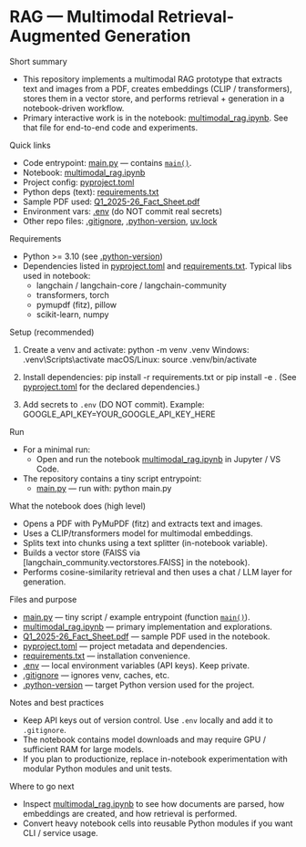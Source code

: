 # RAG — Multimodal Retrieval-Augmented Generation

Short summary
- This repository implements a multimodal RAG prototype that extracts text and images from a PDF, creates embeddings (CLIP / transformers), stores them in a vector store, and performs retrieval + generation in a notebook-driven workflow.
- Primary interactive work is in the notebook: [multimodal_rag.ipynb](multimodal_rag.ipynb). See that file for end-to-end code and experiments.

Quick links
- Code entrypoint: [main.py](main.py) — contains [`main()`](main.py).
- Notebook: [multimodal_rag.ipynb](multimodal_rag.ipynb)
- Project config: [pyproject.toml](pyproject.toml)
- Python deps (text): [requirements.txt](requirements.txt)
- Sample PDF used: [Q1_2025-26_Fact_Sheet.pdf](Q1_2025-26_Fact_Sheet.pdf)
- Environment vars: [.env](.env) (do NOT commit real secrets)
- Other repo files: [.gitignore](.gitignore), [.python-version](.python-version), [uv.lock](uv.lock)

Requirements
- Python >= 3.10 (see [.python-version](.python-version))
- Dependencies listed in [pyproject.toml](pyproject.toml) and [requirements.txt](requirements.txt). Typical libs used in notebook:
  - langchain / langchain-core / langchain-community
  - transformers, torch
  - pymupdf (fitz), pillow
  - scikit-learn, numpy

Setup (recommended)
1. Create a venv and activate:
   python -m venv .venv
   Windows: .venv\Scripts\activate
   macOS/Linux: source .venv/bin/activate

2. Install dependencies:
   pip install -r requirements.txt
   or
   pip install -e .
   (See [pyproject.toml](pyproject.toml) for the declared dependencies.)

3. Add secrets to `.env` (DO NOT commit). Example:
   GOOGLE_API_KEY=YOUR_GOOGLE_API_KEY_HERE

Run
- For a minimal run:
  - Open and run the notebook [multimodal_rag.ipynb](multimodal_rag.ipynb) in Jupyter / VS Code.
- The repository contains a tiny script entrypoint:
  - [main.py](main.py) — run with:
    python main.py

What the notebook does (high level)
- Opens a PDF with PyMuPDF (fitz) and extracts text and images.
- Uses a CLIP/transformers model for multimodal embeddings.
- Splits text into chunks using a text splitter (in-notebook variable).
- Builds a vector store (FAISS via [langchain_community.vectorstores.FAISS] in the notebook).
- Performs cosine-similarity retrieval and then uses a chat / LLM layer for generation.

Files and purpose
- [main.py](main.py) — tiny script / example entrypoint (function [`main()`](main.py)).
- [multimodal_rag.ipynb](multimodal_rag.ipynb) — primary implementation and explorations.
- [Q1_2025-26_Fact_Sheet.pdf](Q1_2025-26_Fact_Sheet.pdf) — sample PDF used in the notebook.
- [pyproject.toml](pyproject.toml) — project metadata and dependencies.
- [requirements.txt](requirements.txt) — installation convenience.
- [.env](.env) — local environment variables (API keys). Keep private.
- [.gitignore](.gitignore) — ignores venv, caches, etc.
- [.python-version](.python-version) — target Python version used for the project.

Notes and best practices
- Keep API keys out of version control. Use `.env` locally and add it to `.gitignore`.
- The notebook contains model downloads and may require GPU / sufficient RAM for large models.
- If you plan to productionize, replace in-notebook experimentation with modular Python modules and unit tests.

Where to go next
- Inspect [multimodal_rag.ipynb](multimodal_rag.ipynb) to see how documents are parsed, how embeddings are created, and how retrieval is performed.
- Convert heavy notebook cells into reusable Python modules if you want CLI / service usage.